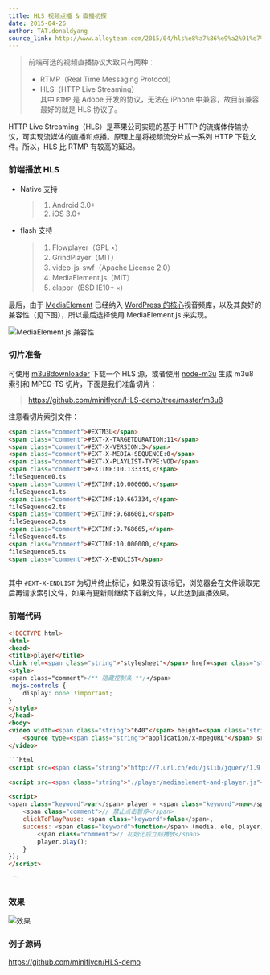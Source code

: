```yaml
---
title: HLS 视频点播 & 直播初探
date: 2015-04-26
author: TAT.donaldyang
source_link: http://www.alloyteam.com/2015/04/hls%e8%a7%86%e9%a2%91%e7%82%b9%e6%92%ad%e7%9b%b4%e6%92%ad%e5%88%9d%e6%8e%a2/
---
```


<!-- {% raw %} - for jekyll -->

> 前端可选的视频直播协议大致只有两种：
>
> -   RTMP（Real Time Messaging Protocol）
> -   HLS（HTTP Live Streaming）  
>     其中 `RTMP` 是 Adobe 开发的协议，无法在 iPhone 中兼容，故目前兼容最好的就是 HLS 协议了。

HTTP Live Streaming（HLS）是苹果公司实现的基于 HTTP 的流媒体传输协议，可实现流媒体的直播和点播。原理上是将视频流分片成一系列 HTTP 下载文件。所以，HLS 比 RTMP 有较高的延迟。

### 前端播放 HLS

-   Native 支持  

    > 1.  Android 3.0+
    > 2.  iOS 3.0+
-   flash 支持  

    > 1.  Flowplayer（GPL `×`）
    > 2.  GrindPlayer（MIT）
    > 3.  video-js-swf（Apache License 2.0）
    > 4.  MediaElement.js（MIT）
    > 5.  clappr（BSD IE10+ `×`）

最后，由于 [MediaElement](https://github.com/johndyer/mediaelement) 已经纳入 [WordPress 的核心](https://make.wordpress.org/core/2013/04/08/audio-video-support-in-core/)视音频库，以及其良好的兼容性（见下图），所以最后选择使用 MediaElement.js 来实现。

![MediaElement.js 兼容性](http://7tszky.com1.z0.glb.clouddn.com/FiUovv_KmtdMzE8Q4i51X5SazigR)

### 切片准备

可使用 [m3u8downloader](https://github.com/skimotv/m3u8downloader) 下载一个 HLS 源，或者使用 [node-m3u](https://github.com/felixge/node-m3u) 生成 m3u8 索引和 MPEG-TS 切片，下面是我们准备切片：

> <https://github.com/miniflycn/HLS-demo/tree/master/m3u8>

注意看切片索引文件：

```html
<span class="comment">#EXTM3U</span>
<span class="comment">#EXT-X-TARGETDURATION:11</span>
<span class="comment">#EXT-X-VERSION:3</span>
<span class="comment">#EXT-X-MEDIA-SEQUENCE:0</span>
<span class="comment">#EXT-X-PLAYLIST-TYPE:VOD</span>
<span class="comment">#EXTINF:10.133333,</span>
fileSequence0.ts
<span class="comment">#EXTINF:10.000666,</span>
fileSequence1.ts
<span class="comment">#EXTINF:10.667334,</span>
fileSequence2.ts
<span class="comment">#EXTINF:9.686001,</span>
fileSequence3.ts
<span class="comment">#EXTINF:9.768665,</span>
fileSequence4.ts
<span class="comment">#EXTINF:10.000000,</span>
fileSequence5.ts
<span class="comment">#EXT-X-ENDLIST</span>
 
```

其中 `#EXT-X-ENDLIST` 为切片终止标记，如果没有该标记，浏览器会在文件读取完后再请求索引文件，如果有更新则继续下载新文件，以此达到直播效果。

### 前端代码

````html
<!DOCTYPE html>
<html>
<head>
<title>player</title>
<link rel=<span class="string">"stylesheet"</span> href=<span class="string">"./player/mediaelementplayer.css"</span> />
<style>
<span class="comment">/** 隐藏控制条 **/</span>
.mejs-controls {
    display: none !important;
}
</style>
</head>
<body>
<video width=<span class="string">"640"</span> height=<span class="string">"360"</span> id=<span class="string">"player1"</span>>
    <source type=<span class="string">"application/x-mpegURL"</span> src=<span class="string">"/m3u8/index.m3u8"</span>>
</video>

```html
<script src=<span class="string">"http://7.url.cn/edu/jslib/jquery/1.9.1/jquery.min.js"</span>></script>
````

```html
<script src=<span class="string">"./player/mediaelement-and-player.js"</span>></script>
```

```html
<script>
<span class="keyword">var</span> player = <span class="keyword">new</span> MediaElementPlayer(<span class="string">'#player1'</span>, {
    <span class="comment">// 禁止点击暂停</span>
    clickToPlayPause: <span class="keyword">false</span>,
    success: <span class="keyword">function</span> (media, ele, player) {
        <span class="comment">// 初始化后立刻播放</span>
        player.play();
    }
});
</script>
```

</body>
</html>
 
```

### 效果

![效果](http://7tszky.com1.z0.glb.clouddn.com/FkvGd5iQBH6K5RBYQbjenNL53gAm)

### 例子源码

<https://github.com/miniflycn/HLS-demo>


<!-- {% endraw %} - for jekyll -->